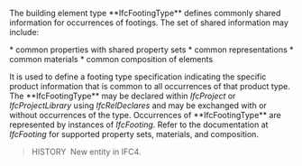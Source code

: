 The building element type \*\*IfcFootingType\*\* defines commonly shared information for occurrences of footings. The set of shared information may include:

\* common properties with shared property sets
\* common representations
\* common materials
\* common composition of elements

It is used to define a footing type specification indicating the specific product information that is common to all occurrences of that product type. The \*\*IfcFootingType\*\* may be declared within _IfcProject_ or _IfcProjectLibrary_ using _IfcRelDeclares_ and may be exchanged with or without occurrences of the type. Occurrences of \*\*IfcFootingType\*\* are represented by instances of _IfcFooting_. Refer to the documentation at _IfcFooting_ for supported property sets, materials, and composition.

> HISTORY&nbsp; New entity in IFC4.
